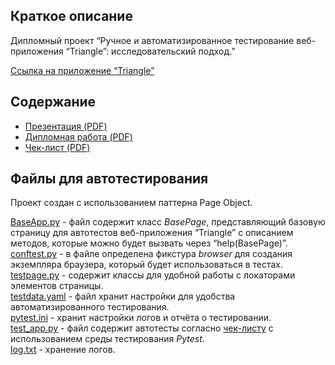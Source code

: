 ## Краткое описание
Дипломный проект “Ручное и автоматизированное тестирование веб-приложения “Triangle”: исследовательский подход.”

[Ссылка на приложение “Triangle”](https://testpages.eviltester.com/styled/apps/triangle/triangle001.html)
## Содержание
- [Презентация (PDF)](https://github.com/1stFunt/Autotest_web_applications/blob/35b1660d8bcad037e6e165bb2e35bc00eb367a61/Web_application_Triangle/1_presentation.pdf)
- [Дипломная работа (PDF)](https://github.com/1stFunt/Autotest_web_applications/blob/35b1660d8bcad037e6e165bb2e35bc00eb367a61/Web_application_Triangle/2_project.pdf)
- [Чек-лист (PDF)](https://github.com/1stFunt/Autotest_web_applications/blob/35b1660d8bcad037e6e165bb2e35bc00eb367a61/Web_application_Triangle/3_check-list.pdf)


## Файлы для автотестирования
Проект создан с использованием паттерна Page Object.

[BaseApp.py](https://github.com/1stFunt/Autotest_web_applications/blob/03f610d6961f88228de471b70cc26c7686adcd7b/Web_application_Triangle/BaseApp.py) - файл содержит класс *BasePage*, представляющий базовую
страницу для автотестов веб-приложения “Triangle” с описанием методов, которые
можно будет вызвать через “help(BasePage)”.     
[conftest.py](https://github.com/1stFunt/Autotest_web_applications/blob/03f610d6961f88228de471b70cc26c7686adcd7b/Web_application_Triangle/conftest.py) - в файле определена фикстура *browser* для создания экземпляра браузера, который будет использоваться в тестах.     
[testpage.py](https://github.com/1stFunt/Autotest_web_applications/blob/03f610d6961f88228de471b70cc26c7686adcd7b/Web_application_Triangle/testpage.py) - содержит классы для удобной работы с локаторами элементов страницы.    
[testdata.yaml](https://github.com/1stFunt/Autotest_web_applications/blob/03f610d6961f88228de471b70cc26c7686adcd7b/Web_application_Triangle/testdata.yaml) - файл хранит настройки для удобства автоматизированного тестирования.   
[pytest.ini](https://github.com/1stFunt/Autotest_web_applications/blob/03f610d6961f88228de471b70cc26c7686adcd7b/Web_application_Triangle/pytest.ini) - хранит настройки логов и отчёта о тестировании.  
[test_app.py](https://github.com/1stFunt/Autotest_web_applications/blob/03f610d6961f88228de471b70cc26c7686adcd7b/Web_application_Triangle/test_app.py) - файл содержит автотесты согласно [чек-листу](https://github.com/1stFunt/Autotest_web_applications/blob/0284cd5eb494c666aa6c9dedeaf9cb19ebfab6e7/Web_application_Triangle/3_check-list.pdf) с использованием среды тестирования *Pytest*.   
[log.txt](https://github.com/1stFunt/Autotest_web_applications/blob/03f610d6961f88228de471b70cc26c7686adcd7b/Web_application_Triangle/log.txt) - хранение логов.